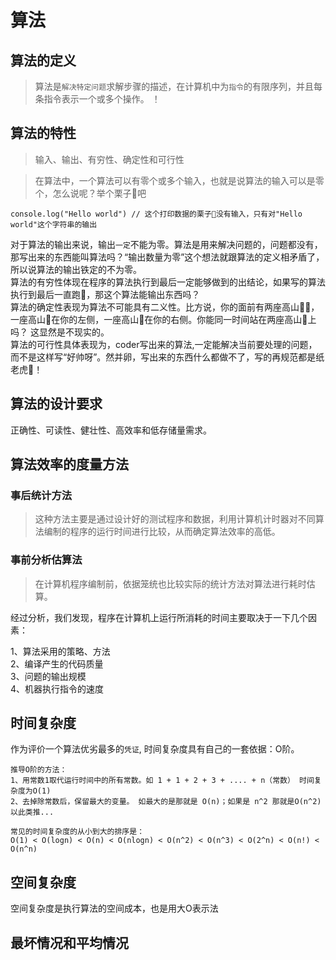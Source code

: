 # 算法

## 算法的定义
> 算法是`解决特定问题`求解步骤的描述，在计算机中为`指令`的有限序列，并且每条指令表示一个或多个操作。
！
## 算法的特性
> 输入、输出、有穷性、确定性和可行性

>在算法中，一个算法可以有零个或多个输入，也就是说算法的输入可以是零个，怎么说呢？举个栗子🌰吧

```
console.log("Hello world") // 这个打印数据的栗子🌰没有输入，只有对"Hello world"这个字符串的输出
```
对于算法的输出来说，输出`一定`不能为零。算法是用来解决问题的，问题都没有，那写出来的东西能叫算法吗？“输出数量为零”这个想法就跟算法的定义相矛盾了，
所以说算法的输出铁定的不为零。  
算法的有穷性体现在程序的算法执行到最后一定能够做到的出结论，如果写的算法执行到最后一直跑🏃，那这个算法能输出东西吗？  
算法的确定性表现为算法不可能具有二义性。比方说，你的面前有两座高山🗻🗻，一座高山🗻在你的左侧，一座高山🗻在你的右侧。你能同一时间站在两座高山🗻上吗？
这显然是不现实的。  
算法的可行性具体表现为，coder写出来的算法,一定能解决当前要处理的问题，而不是这样写“好帅呀”。然并卵，写出来的东西什么都做不了，写的再规范都是纸老虎🐯！

## 算法的设计要求
正确性、可读性、健壮性、高效率和低存储量需求。

## 算法效率的度量方法

### 事后统计方法
> 这种方法主要是通过设计好的测试程序和数据，利用计算机计时器对不同算法编制的程序的运行时间进行比较，从而确定算法效率的高低。

### 事前分析估算法
> 在计算机程序编制前，依据笼统也比较实际的统计方法对算法进行耗时估算。

经过分析，我们发现，程序在计算机上运行所消耗的时间主要取决于一下几个因素：

1、算法采用的策略、方法  
2、编译产生的代码质量  
3、问题的输出规模  
4、机器执行指令的速度  

## 时间复杂度
作为评价一个算法优劣最多的`凭证`, 时间复杂度具有自己的一套依据：O阶。
```
推导O阶的方法：  
1、用常数1取代运行时间中的所有常数。如 1 + 1 + 2 + 3 + .... + n（常数） 时间复杂度为O(1)  
2、去掉除常数后，保留最大的变量。 如最大的是那就是 O(n)；如果是 n^2 那就是O(n^2) 以此类推...  

常见的时间复杂度的从小到大的排序是：
O(1) < O(logn) < O(n) < O(nlogn) < O(n^2) < O(n^3) < O(2^n) < O(n!) < O(n^n) 
```

## 空间复杂度
空间复杂度是执行算法的空间成本，也是用大O表示法

## 最坏情况和平均情况
